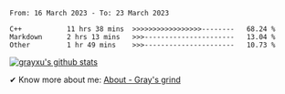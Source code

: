 <!--START_SECTION:waka-->

```text
From: 16 March 2023 - To: 23 March 2023

C++           11 hrs 38 mins  >>>>>>>>>>>>>>>>>--------   68.24 %
Markdown      2 hrs 13 mins   >>>----------------------   13.04 %
Other         1 hr 49 mins    >>>----------------------   10.73 %
```

<!--END_SECTION:waka-->

[![grayxu's github stats](https://github-readme-stats.vercel.app/api?username=grayxu&count_private=true&show_icons=true)](https://github.com/grayxu)

✔ Know more about me: [About - Gray's grind](https://www.grayxu.cn/)
